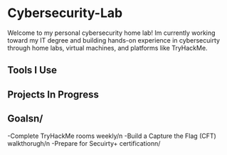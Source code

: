 # Cybersecurity-Lab
Welcome to my personal cybersecurity home lab!
Im currently working toward my IT degree and building hands-on experience in cybersecuirty through home labs, virtual machines, and platforms like TryHackMe.

## Tools I Use

## Projects In Progress

## Goalsn/
-Complete TryHackMe rooms weekly/n
-Build a Capture the Flag (CFT) walkthorugh/n
-Prepare for Secuirty+ certificationn/
